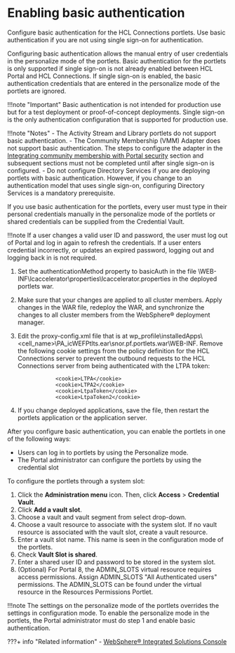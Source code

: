 # Enabling basic authentication

Configure basic authentication for the HCL Connections portlets. Use basic authentication if you are not using single sign-on for authentication.

Configuring basic authentication allows the manual entry of user credentials in the personalize mode of the portlets. Basic authentication for the portlets is only supported if single sign-on is not already enabled between HCL Portal and HCL Connections. If single sign-on is enabled, the basic authentication credentials that are entered in the personalize mode of the portlets are ignored.

!!!note "Important"
    Basic authentication is not intended for production use but for a test deployment or proof-of-concept deployments. Single sign-on is the only authentication configuration that is supported for production use.

!!!note "Notes"
    -   The Activity Stream and Library portlets do not support basic authentication.
    -   The Community Membership (VMM) Adapter does not support basic authentication. The steps to configure the adapter in the [Integrating community membership with Portal security](../../optional_config/community_pages/connections_vmm/index.md) section and subsequent sections must not be completed until after single sign-on is configured.
    -   Do not configure Directory Services if you are deploying portlets with basic authentication. However, if you change to an authentication model that uses single sign-on, configuring Directory Services is a mandatory prerequisite.

If you use basic authentication for the portlets, every user must type in their personal credentials manually in the personalize mode of the portlets or shared credentials can be supplied from the Credential Vault.

!!!note
    If a user changes a valid user ID and password, the user must log out of Portal and log in again to refresh the credentials. If a user enters credential incorrectly, or updates an expired password, logging out and logging back in is not required.

1.  Set the authenticationMethod property to basicAuth in the file \\WEB-INF\\lcaccelerator\\properties\\lcaccelerator.properties in the deployed portlets war.

2.  Make sure that your changes are applied to all cluster members. Apply changes in the WAR file, redeploy the WAR, and synchronize the changes to all cluster members from the WebSphere® deployment manager.

3.  Edit the proxy-config.xml file that is at wp\_profile\\installedApps\\<cell\_name\>\\PA\_icWEFPtlts.ear\\snor.pf.portlets.war\\WEB-INF. Remove the following cookie settings from the policy definition for the HCL Connections server to prevent the outbound requests to the HCL Connections server from being authenticated with the LTPA token:

    ```
                <cookie>LTPA</cookie>
                <cookie>LTPA2</cookie>
                <cookie>LtpaToken</cookie>
                <cookie>LtpaToken2</cookie>
    ```

4.  If you change deployed applications, save the file, then restart the portlets application or the application server.


After you configure basic authentication, you can enable the portlets in one of the following ways:

-   Users can log in to portlets by using the Personalize mode.
-   The Portal administrator can configure the portlets by using the credential slot

To configure the portlets through a system slot:

1.  Click the **Administration menu** icon. Then, click **Access** \> **Credential Vault**.
2.  Click **Add a vault slot**.
3.  Choose a vault and vault segment from select drop-down.
4.  Choose a vault resource to associate with the system slot. If no vault resource is associated with the vault slot, create a vault resource.
5.  Enter a vault slot name. This name is seen in the configuration mode of the portlets.
6.  Check **Vault Slot is shared**.
7.  Enter a shared user ID and password to be stored in the system slot.
8.  (Optional) For Portal 8, the ADMIN\_SLOTS virtual resource requires access permissions. Assign ADMIN\_SLOTS "All Authenticated users" permissions. The ADMIN\_SLOTS can be found under the virtual resource in the Resources Permissions Portlet.

!!!note 
    The settings on the personalize mode of the portlets overrides the settings in configuration mode. To enable the personalize mode in the portlets, the Portal administrator must do step 1 and enable basic authentication.


???+ info "Related information"
    - [WebSphere® Integrated Solutions Console](../../../../../../../deploy_dx/manage/portal_admin_tools/WebSphere_Integrated_Solutions_Console.md)

